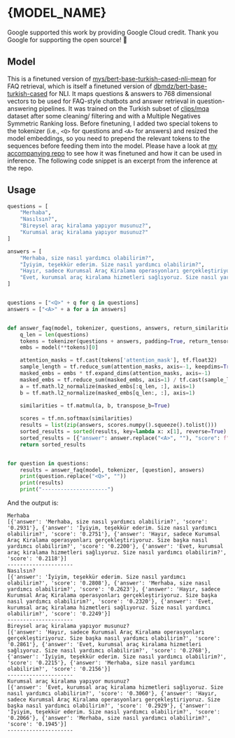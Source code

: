 # {MODEL_NAME}

Google supported this work by providing Google Cloud credit. Thank you Google for supporting the open source! 🎉

## Model
This is a finetuned version of [mys/bert-base-turkish-cased-nli-mean](https://huggingface.co/) for FAQ retrieval, which is itself a finetuned version of [dbmdz/bert-base-turkish-cased](https://huggingface.co/dbmdz/bert-base-turkish-cased) for NLI. It maps questions & answers to 768 dimensional vectors to be used for FAQ-style chatbots and answer retrieval in question-answering pipelines. It was trained on the Turkish subset of [clips/mqa](https://huggingface.co/datasets/clips/mqa) dataset after some cleaning/ filtering and with a Multiple Negatives Symmetric Ranking loss. Before finetuning, I added two special tokens to the tokenizer (i.e., `<Q>` for questions and `<A>` for answers) and resized the model embeddings, so you need to prepend the relevant tokens to the sequences before feeding them into the model. Please have a look at [my accompanying repo](https://github.com/monatis/trfaq) to see how it was finetuned and how it can be used in inference. The following code snippet is an excerpt from the inference at the repo.

## Usage
```python
questions = [
    "Merhaba",
    "Nasılsın?",
    "Bireysel araç kiralama yapıyor musunuz?",
    "Kurumsal araç kiralama yapıyor musunuz?"
]

answers = [
    "Merhaba, size nasıl yardımcı olabilirim?",
    "İyiyim, teşekkür ederim. Size nasıl yardımcı olabilirim?",
    "Hayır, sadece Kurumsal Araç Kiralama operasyonları gerçekleştiriyoruz. Size başka nasıl yardımcı olabilirim?",
    "Evet, kurumsal araç kiralama hizmetleri sağlıyoruz. Size nasıl yardımcı olabilirim?"
]


questions = ["<Q>" + q for q in questions]
answers = ["<A>" + a for a in answers]


def answer_faq(model, tokenizer, questions, answers, return_similarities=False):
    q_len = len(questions)
    tokens = tokenizer(questions + answers, padding=True, return_tensors='tf')
    embs = model(**tokens)[0]

    attention_masks = tf.cast(tokens['attention_mask'], tf.float32)
    sample_length = tf.reduce_sum(attention_masks, axis=-1, keepdims=True)
    masked_embs = embs * tf.expand_dims(attention_masks, axis=-1)
    masked_embs = tf.reduce_sum(masked_embs, axis=1) / tf.cast(sample_length, tf.float32)
    a = tf.math.l2_normalize(masked_embs[:q_len, :], axis=1)
    b = tf.math.l2_normalize(masked_embs[q_len:, :], axis=1)

    similarities = tf.matmul(a, b, transpose_b=True)
        
    scores = tf.nn.softmax(similarities)
    results = list(zip(answers, scores.numpy().squeeze().tolist()))
    sorted_results = sorted(results, key=lambda x: x[1], reverse=True)
    sorted_results = [{"answer": answer.replace("<A>", ""), "score": f"{score:.4f}"} for answer, score in sorted_results]
    return sorted_results


for question in questions:
    results = answer_faq(model, tokenizer, [question], answers)
    print(question.replace("<Q>", ""))
    print(results)
    print("---------------------")
```

And the output is:
```shell
Merhaba
[{'answer': 'Merhaba, size nasıl yardımcı olabilirim?', 'score': '0.2931'}, {'answer': 'İyiyim, teşekkür ederim. Size nasıl yardımcı olabilirim?', 'score': '0.2751'}, {'answer': 'Hayır, sadece Kurumsal Araç Kiralama operasyonları gerçekleştiriyoruz. Size başka nasıl yardımcı olabilirim?', 'score': '0.2200'}, {'answer': 'Evet, kurumsal araç kiralama hizmetleri sağlıyoruz. Size nasıl yardımcı olabilirim?', 'score': '0.2118'}]
---------------------
Nasılsın?
[{'answer': 'İyiyim, teşekkür ederim. Size nasıl yardımcı olabilirim?', 'score': '0.2808'}, {'answer': 'Merhaba, size nasıl yardımcı olabilirim?', 'score': '0.2623'}, {'answer': 'Hayır, sadece Kurumsal Araç Kiralama operasyonları gerçekleştiriyoruz. Size başka nasıl yardımcı olabilirim?', 'score': '0.2320'}, {'answer': 'Evet, kurumsal araç kiralama hizmetleri sağlıyoruz. Size nasıl yardımcı olabilirim?', 'score': '0.2249'}]
---------------------
Bireysel araç kiralama yapıyor musunuz?
[{'answer': 'Hayır, sadece Kurumsal Araç Kiralama operasyonları gerçekleştiriyoruz. Size başka nasıl yardımcı olabilirim?', 'score': '0.2861'}, {'answer': 'Evet, kurumsal araç kiralama hizmetleri sağlıyoruz. Size nasıl yardımcı olabilirim?', 'score': '0.2768'}, {'answer': 'İyiyim, teşekkür ederim. Size nasıl yardımcı olabilirim?', 'score': '0.2215'}, {'answer': 'Merhaba, size nasıl yardımcı olabilirim?', 'score': '0.2156'}]
---------------------
Kurumsal araç kiralama yapıyor musunuz?
[{'answer': 'Evet, kurumsal araç kiralama hizmetleri sağlıyoruz. Size nasıl yardımcı olabilirim?', 'score': '0.3060'}, {'answer': 'Hayır, sadece Kurumsal Araç Kiralama operasyonları gerçekleştiriyoruz. Size başka nasıl yardımcı olabilirim?', 'score': '0.2929'}, {'answer': 'İyiyim, teşekkür ederim. Size nasıl yardımcı olabilirim?', 'score': '0.2066'}, {'answer': 'Merhaba, size nasıl yardımcı olabilirim?', 'score': '0.1945'}]
---------------------
```